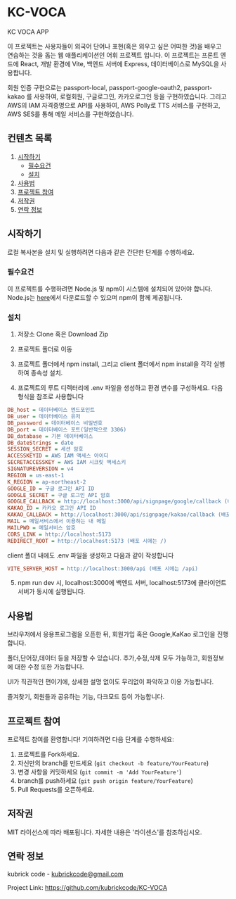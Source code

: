# KC-VOCA

KC VOCA APP

이 프로젝트는 사용자들이 외국어 단어나 표현(혹은 외우고 싶은 어떠한 것)을 배우고 연습하는 것을 돕는 웹 애플리케이션인 어휘 프로젝트 입니다. 이 프로젝트는 프론트 엔드에 React, 개발 환경에 Vite, 백엔드 서버에 Express, 데이터베이스로 MySQL을 사용합니다.

회원 인증 구현으로는 passport-local, passport-google-oauth2, passport-kakao 를 사용하여, 로컬회원, 구글로그인, 카카오로그인 등을 구현하였습니다.
그리고 AWS의 IAM 자격증명으로 API를 사용하여, AWS Polly로 TTS 서비스를 구현하고, AWS SES를 통해 메일 서비스를 구현하였습니다.

## 컨텐츠 목록

1. [시작하기](#시작하기)
   - [필수요건](#필수요건)
   - [설치](#설치)
2. [사용법](#사용법)
3. [프로젝트 참여](#프로젝트-참여)
4. [저작권](#저작권)
5. [연락 정보](#연락-정보)

## 시작하기

로컬 복사본을 설치 및 실행하려면 다음과 같은 간단한 단계를 수행하세요.

### 필수요건

이 프로젝트를 수행하려면 Node.js 및 npm이 시스템에 설치되어 있어야 합니다. Node.js는 [here](https://nodejs.org/)에서 다운로드할 수 있으며 npm이 함께 제공됩니다.

### 설치

1. 저장소 Clone 혹은 Download Zip

2. 프로젝트 폴더로 이동

3. 프로젝트 폴더에서 npm install, 그리고 client 폴더에서 npm install을 각각 실행하여 종속성 설치.

4. 프로젝트의 루트 디렉터리에 .env 파일을 생성하고 환경 변수를 구성하세요. 다음 형식을 참조로 사용합니다

```ini
DB_host = 데이터베이스 엔드포인트
DB_user = 데이터베이스 유저
DB_password = 데이터베이스 비밀번호
DB_port = 데이터베이스 포트(일반적으로 3306)
DB_database = 기본 데이터베이스
DB_dateStrings = date
SESSION_SECRET = 세션 암호
ACCESSKEYID = AWS IAM 액세스 아이디
SECRETACCESSKEY = AWS IAM 시크릿 액세스키
SIGNATUREVERSION = v4
REGION = us-east-1
K_REGION = ap-northeast-2
GOOGLE_ID = 구글 로그인 API ID
GOOGLE_SECRET = 구글 로그인 API 암호
GOOGLE_CALLBACK = http://localhost:3000/api/signpage/google/callback (배포 시에는 내 도메인/api/signpage/google/callback)
KAKAO_ID = 카카오 로그인 API ID
KAKAO_CALLBACK = http://localhost:3000/api/signpage/kakao/callback (배포 시에는 내 도메인/api/signpage/kakao/callback)
MAIL = 메일서비스에서 이용하는 내 메일
MAILPWD = 메일서비스 암호
CORS_LINK = http://localhost:5173
REDIRECT_ROOT = http://localhost:5173 (배포 시에는 /)
```

client 폴더 내에도 .env 파일을 생성하고 다음과 같이 작성합니다

```ini
VITE_SERVER_HOST = http://localhost:3000/api (배포 시에는 /api)
```

5. npm run dev 시, localhost:3000에 백엔드 서버, localhost:5173에 클라이언트 서버가 동시에 실행됩니다.

## 사용법

브라우저에서 응용프로그램을 오픈한 뒤, 회원가입 혹은 Google,KaKao 로그인을 진행합니다.

폴더,단어장,데이터 등을 저장할 수 있습니다. 추가,수정,삭제 모두 가능하고, 회원정보에 대한 수정 또한 가능합니다.

UI가 직관적인 편이기에, 상세한 설명 없이도 무리없이 파악하고 이용 가능합니다.

즐겨찾기, 회원들과 공유하는 기능, 다크모드 등이 가능합니다.

## 프로젝트 참여

프로젝트 참여를 환영합니다! 기여하려면 다음 단계를 수행하세요:

1. 프로젝트를 Fork하세요.
2. 자신만의 branch를 만드세요 (`git checkout -b feature/YourFeature`)
3. 변경 사항을 커밋하세요 (`git commit -m 'Add YourFeature'`)
4. branch를 push하세요 (`git push origin feature/YourFeature`)
5. Pull Requests를 오픈하세요.

## 저작권

MIT 라이선스에 따라 배포됩니다. 자세한 내용은 '라이센스'를 참조하십시오.

## 연락 정보

kubrick code - kubrickcode@gmail.com

Project Link: https://github.com/kubrickcode/KC-VOCA
